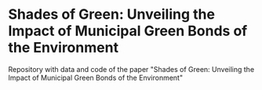 # Shades of Green: Unveiling the Impact of Municipal Green Bonds of the Environment
Repository with data and code of the paper "Shades of Green: Unveiling the Impact of Municipal Green Bonds of the Environment"
